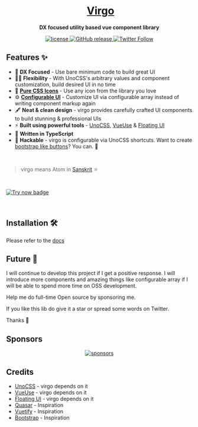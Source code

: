 <h1 align="center">
  <img href="./docs/public/logo.svg"/>
   <a href="https://virgo-ui.dev/" target="_blank" align="center">
      Virgo
   </a>
</h1>

<p align="center"><b>DX focused utility based vue component library</b></p>

<p align="center">
   <a href="https://github.com/emuzex/virgo/blob/main/LICENSE">
      <img src="https://img.shields.io/github/license/emuzex/virgo" alt="license">
   </a>
   <a href="https://github.com/emuzex/virgo/releases">
    <img src="https://img.shields.io/github/release/emuzex/virgo.svg" alt="GitHub release">
  </a>
   <a href="https://twitter.com/me_jd_solanki" target="_blank">
      <img alt="Twitter Follow" src="https://img.shields.io/twitter/follow/me_jd_solanki">
   </a>
</p>

## Features ✨

- 🥳 **DX Focused** - Use bare minimum code to build great UI
- ✌🏻 **Flexibility** - With UnoCSS's arbitrary values and component customization, build desired UI in no time
- 💎 **[Pure CSS Icons](https://github.com/unocss/unocss/tree/main/packages/preset-icons/)** - Use any icon from the library you love
- ⚙️ **[Configurable UI](https://virgo-ui.dev/guide/base-components/typography.html#config-array)** - Customize UI via configurable array instead of writing component markup again
- 🖋 **Neat & clean design** - virgo provides carefully crafted UI components to build stunning & professional UIs
- ⚡️ **Built using powerful tools** - [UnoCSS](https://github.com/unocss/unocss), [VueUse](https://github.com/vueuse/vueuse) & [Floating UI](https://github.com/floating-ui/floating-ui)
- 🦾 **Written in TypeScript**
- 🧪 **Hackable** - virgo is configurable via UnoCSS shortcuts. Want to create [bootstrap like buttons](https://virgo-ui.dev/guide/getting-started/customization.html#component-customization)? You can. 🤯

<br>

> virgo means Atom in [Sanskrit](https://en.wikipedia.org/wiki/Sanskrit) ⚛️

<br>

[![Try now badge](https://img.shields.io/badge/Try%20Now-CodeSandbox-hsl(265%2C97%25%2C66%25)?style=for-the-badge&logo=codesandbox)](https://codesandbox.io/p/github/emuzex/virgo-demo/master)

<br>

## Installation 🛠️

Please refer to the [docs](https://virgo-ui.dev/guide/getting-started/installation.html)

## Future 🔮

I will continue to develop this project if I get a positive response. I will introduce more components and amazing things like configurable array if I will be able to spend more time on OSS development.

Help me do full-time Open source by sponsoring me.

If you like this lib do give it a star or spread some words on Twitter.

Thanks 🙏

## Sponsors

<p align="center">
  <a href="https://cdn.jsdelivr.net/gh/emuzex/static/sponsors/sponsors.svg">
    <img alt="sponsors" src='https://cdn.jsdelivr.net/gh/emuzex/static/sponsors/sponsors.svg'/>
  </a>
</p>

## Credits

- [UnoCSS](https://github.com/unocss/unocss) - virgo depends on it
- [VueUse](https://github.com/vueuse/vueuse) - virgo depends on it
- [Floating UI](https://github.com/floating-ui/floating-ui) - virgo depends on it
- [Quasar](https://github.com/quasarframework/quasar) - Inspiration
- [Vuetify](https://github.com/vuetifyjs/vuetify) - Inspiration
- [Bootstrap](https://github.com/twbs/bootstrap) - Inspiration
